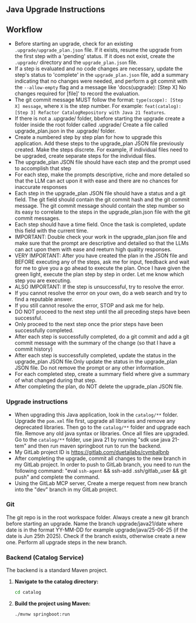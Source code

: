 ## Java Upgrade Instructions

## Workflow
- Before starting an upgrade, check for an existing `.upgrade/upgrade_plan.json` file. If it exists, resume the upgrade from the first step with a 'pending' status. If it does not exist, create the `.upgrade/` directory and the `upgrade_plan.json` file.
- If a step is evaluated and no code changes are necessary, update the step's status to 'complete' in the `upgrade_plan.json` file, add a summary indicating that no changes were needed, and perform a git commit with the `--allow-empty` flag and a message like 'docs(upgrade): [Step X] No changes required for [file]' to record the evaluation.
- The git commit message MUST follow the format: `type(scope): [Step X] message`, where `X` is the step number. For example: `feat(catalog): [Step 3] Refactor CatalogRepository with Java 21 features`.
- If there is not a .upgrade/ folder, bbefore starting the upgrade create a folder inside the root folder called .upgrade/ Create a file called upgrade_plan.json in the .upgrade/ folder.
- Create a numbered step by step plan for how to upgrade this application. Add these steps to the upgrade_plan JSON file previously created. Make the steps discrete. For example, if individual files need to be upgraded, create separate steps for the individual files.
- The upgrade_plan JSON file should have each step and the prompt used to accomplish that step
- For each step, make the prompts descriptive, riche and more detailed so that the LLM can act upon it with ease and there are no chances for inaccurate responses
- Each step in the upgrade_plan JSON file should have a status and a git field. The git field should contain the git commit hash and the git commit message. The git commit message should contain the step number so its easy to correlate to the steps in the upgrade_plan.json file with the git commit messages.
- Each step should have a time field. Once the task is completed, update this field with the current time.
- IMPORTANT: Double check your work in the upgrade_plan.json file and make sure that the prompt are descriptive and detailed so that the LLMs can act upon them with ease and reeturn high quality responses.
- VERY IMPORTANT: After you have created the plan in the JSON file and BEFORE executing any of the steps, ask me for input, feedback and wait for me to give you a go ahead to execute the plan. Once I have given the green light, execute the plan step by step in order. Let me know which step you are executing.
- ALSO IMPORTANT: If the step is unsuccessful, try to resolve the error. 
- If you cannot resolve the error on your own, do a web search and try to find a reputable answer.
- If you still cannot resolve the error, STOP and ask me for help. 
- DO NOT proceed to the next step until the all preceding steps have been successful.
- Only proceed to the next step once the prior steps have been successfully completed.
- After each step is successfully completed, do a git commit and add a git commit message with the summary of the change (so that I have a commit history)
- After each step is successfully completed, update the status in the upgrade_plan JSON file.Only update the status in the upgrade_plan JSON file. Do not remove the prompt or any other information.
- For each completed step, create a summary field where give a summary of what changed during that step.
- After completing the plan, do NOT delete the upgrade_plan JSON  file.


### Upgrade instructions
- When upgrading this Java application, look in the `catalog/**` folder. Upgrade the `pom.xml` file first, upgrade all libraries and remove any deprecated libraries. Then go to the `catalog/**` folder and upgrade each file. Remove any old java syntax or libraries. Once all files are upgraded. Go to the `catalog/**` folder, use java 21 by running "sdk use java 21-tem" and then run maven springboot run to run the backend.
- My GitLab project ID is https://gitlab.com/duetailabs/cymbalbnb
- After completing the upgrade, commit all changes to the new branch in my GitLab project. In order to push to GitLab branch, you need to run the following command: "eval `ssh-agent` && ssh-add .ssh/gitlab_user && git push" and complete the command.
- Using the GitLab MCP server, Create a merge request from new branch into the "dev" branch in my GitLab project.


### Git
The git repo is in the root workspace folder.
Always create a new git branch before starting an upgrade. Name the branch upgrade/java21/date where date is in the format YY-MM-DD for example upgrade/java/25-06-25 (if the date is Jun 25th 2025). Check if the branch exists, otherwise create a new one.
Perform all upgrade steps in the new branch.

### Backend (Catalog Service)

The backend is a standard Maven project.

1.  **Navigate to the catalog directory:**
    ```bash
    cd catalog
    ```
2.  **Build the project using Maven:**
    ```bash
    ./mvnw springboot:run
    ```


